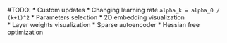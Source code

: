 #TODO:
    * Custom updates
    * Changing learning rate `alpha_k = alpha_0 / (k+1)^2`
    * Parameters selection
    * 2D embedding visualization    
    * Layer weights visualization
    * Sparse autoencoder
    * Hessian free optimization
